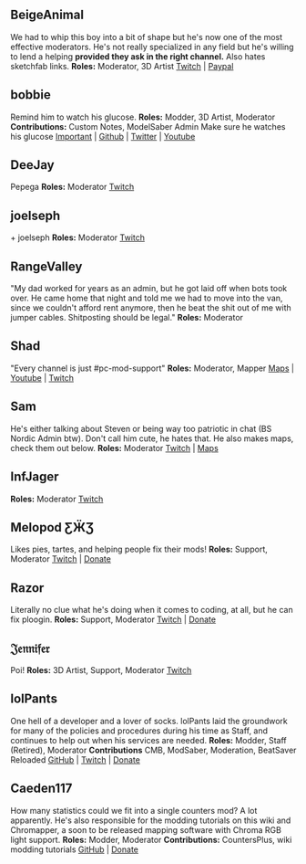 <!-- TITLE: Moderators -->
<!-- SUBTITLE: With a server so large, a lot of moderation is required to keep everything under control. You can thank this team for keeping the streets clean. -->


## BeigeAnimal
We had to whip this boy into a bit of shape but he's now one of the most effective moderators. He's not really specialized in any field but he's willing to lend a helping **provided they ask in the right channel.** Also hates sketchfab links.
**Roles:** Moderator, 3D Artist
[Twitch](https://www.twitch.tv/beigeanimaltv) | [Paypal](https://paypal.me/beigeanimal)

## bobbie
Remind him to watch his glucose.
**Roles:** Modder, 3D Artist, Moderator
**Contributions:** Custom Notes, ModelSaber Admin
Make sure he watches his glucose
[Important](https://i.imgur.com/REWmoI9.jpg) | [Github](https://github.com/legoandmars/) | [Twitter](https://twitter.com/vrbobbie) | [Youtube](https://www.youtube.com/channel/UCdpHoaYSHm2GwgvapMsXgsQ)

## DeeJay
Pepega
**Roles:** Moderator
[Twitch](https://www.twitch.tv/deejayvr)

## joelseph
\+ joelseph
**Roles:** Moderator
[Twitch](https://www.twitch.tv/tehjoelseph)

## RangeValley
"My dad worked for years as an admin, but he got laid off when bots took over. He came home that night and told me we had to move into the van, since we couldn't afford rent anymore, then he beat the shit out of me with jumper cables. Shitposting should be legal."
**Roles:** Moderator

## Shad
"Every channel is just #pc-mod-support"
**Roles:** Moderator, Mapper
[Maps](https://beatsaver.com/uploader/5cff0b7498cc5a672c850a45) | [Youtube](https://www.youtube.com/channel/UCLiwd2iGUDl2kvw8FM2qwFQ) | [Twitch](https://www.twitch.tv/shadlive)

## Sam
He's either talking about Steven or being way too patriotic in chat (BS Nordic Admin btw). Don't call him cute, he hates that. He also makes maps, check them out below.
**Roles:** Moderator
[Twitch](https://twitch.tv/bs_samuel ) | [Maps](https://beatsaver.com/uploader/5cff0b7498cc5a672c850326)

## InfJager
**Roles:** Moderator
[Twitch](https://www.twitch.tv/infjager)

## Melopod ƸӜƷ
Likes pies, tartes, and helping people fix their mods!
**Roles:** Support, Moderator
[Twitch](https://www.twitch.tv/mamamelo) | [Donate](https://streamlabs.com/mamamelo)

## Razor
Literally no clue what he's doing when it comes to coding, at all, but he can fix ploogin.
**Roles:** Support, Moderator
[Twitch](https://www.twitch.tv/sarpest_razor) | [Donate](https://streamelements.com/sarpest_razor/tip)

## 𝔍𝔢𝔫𝔫𝔦𝔣𝔢𝔯
Poi!
**Roles:** 3D Artist, Support, Moderator
[Twitch](https://www.twitch.tv/br3uker)

## lolPants
One hell of a developer and a lover of socks. lolPants laid the groundwork for many of the policies and procedures during his time as Staff, and continues to help out when his services are needed.
**Roles:** Modder, Staff (Retired), Moderator
**Contributions** CMB, ModSaber, Moderation, BeatSaver Reloaded
[GitHub](https://github.com/lolPants) | [Twitch](https://twitch.tv/lolpants_) | [Donate](https://monzo.me/jackbaron)

## Caeden117
How many statistics could we fit into a single counters mod? A lot apparently. He's also responsible for the modding tutorials on this wiki and Chromapper, a soon to be released mapping software with Chroma RGB light support.
**Roles:** Modder, Moderator
**Contributions:** CountersPlus, wiki modding tutorials
[GitHub](https://github.com/caeden117) | [Donate](https://ko-fi.com/Caeden117)
